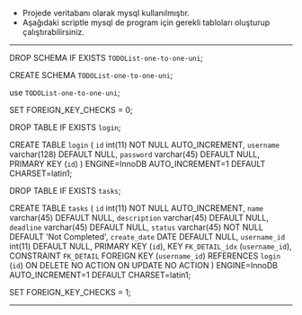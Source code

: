 - Projede veritabanı olarak mysql kullanılmıştır. 
- Aşağıdaki scriptle mysql de program için gerekli tabloları oluşturup çalıştırabilirsiniz.

---------------------------------------------------------------------------

DROP SCHEMA IF EXISTS `TODOList-one-to-one-uni`;

CREATE SCHEMA `TODOList-one-to-one-uni`;

use `TODOList-one-to-one-uni`;

SET FOREIGN_KEY_CHECKS = 0;

DROP TABLE IF EXISTS `login`;

CREATE TABLE `login` (
  `id` int(11) NOT NULL AUTO_INCREMENT,
  `username` varchar(128) DEFAULT NULL,
  `password` varchar(45) DEFAULT NULL,
  PRIMARY KEY (`id`)
) ENGINE=InnoDB AUTO_INCREMENT=1 DEFAULT CHARSET=latin1;


DROP TABLE IF EXISTS `tasks`;

CREATE TABLE `tasks` (
  `id` int(11) NOT NULL AUTO_INCREMENT,
  `name` varchar(45) DEFAULT NULL,
  `description` varchar(45) DEFAULT NULL,
  `deadline` varchar(45) DEFAULT NULL,
  `status` varchar(45) NOT NULL DEFAULT 'Not Completed',
  `create_date` DATE DEFAULT NULL,
  `username_id` int(11) DEFAULT NULL,
  PRIMARY KEY (`id`),
  KEY `FK_DETAIL_idx` (`username_id`),
  CONSTRAINT `FK_DETAIL` FOREIGN KEY (`username_id`) REFERENCES `login` (`id`) ON DELETE NO ACTION ON UPDATE NO ACTION
) ENGINE=InnoDB AUTO_INCREMENT=1 DEFAULT CHARSET=latin1;

SET FOREIGN_KEY_CHECKS = 1;

---------------------------------------------------------------------------

